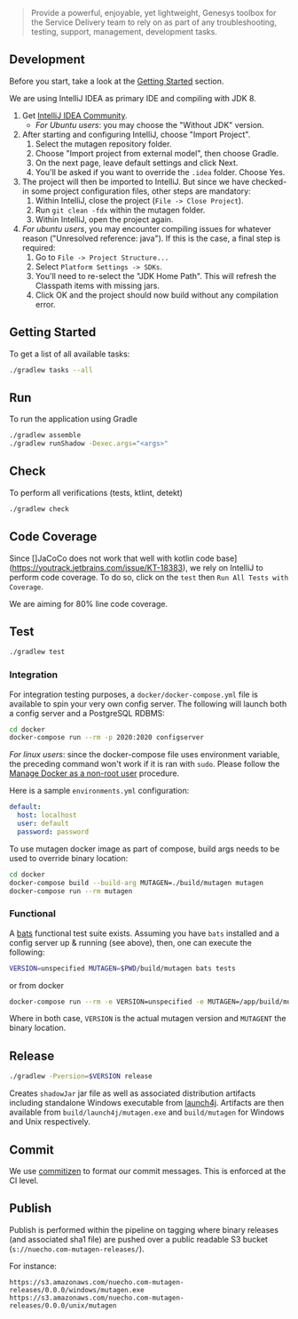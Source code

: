 > Provide a powerful, enjoyable, yet lightweight, Genesys toolbox for the Service
> Delivery team to rely on as part of any troubleshooting, testing, support, management,
> development tasks.

## Development

Before you start, take a look at the [Getting Started](https://sites.google.com/m.nuecho.com/hub/mutagen) section.

We are using IntelliJ IDEA as primary IDE and compiling with JDK 8.

1. Get [IntelliJ IDEA Community](https://www.jetbrains.com/idea/download/).
    - _For Ubuntu users_: you may choose the "Without JDK" version.
2. After starting and configuring IntelliJ, choose "Import Project".
    1. Select the mutagen repository folder.
    2. Choose "Import project from external model", then choose Gradle.
    3. On the next page, leave default settings and click Next.
    4. You'll be asked if you want to override the `.idea` folder. Choose Yes.
3. The project will then be imported to IntelliJ. But since we have checked-in some project configuration files,
   other steps are mandatory:
   1. Within IntelliJ, close the project (`File -> Close Project`).
   2. Run `git clean -fdx` within the mutagen folder.
   3. Within IntelliJ, open the project again.
4. _For ubuntu users_, you may encounter compiling issues for whatever reason ("Unresolved reference: java").
   If this is the case, a final step is required:
   1. Go to `File -> Project Structure...`
   2. Select `Platform Settings -> SDKs`.
   3. You'll need to re-select the "JDK Home Path". This will refresh the Classpath items with missing jars.
   4. Click OK and the project should now build without any compilation error.

## Getting Started

To get a list of all available tasks:

```bash
./gradlew tasks --all
```

## Run

To run the application using Gradle

```bash
./gradlew assemble
./gradlew runShadow -Dexec.args="<args>"
```

## Check

To perform all verifications (tests, ktlint, detekt)

```bash
./gradlew check
```

## Code Coverage

Since []JaCoCo does not work that well with kotlin code base](https://youtrack.jetbrains.com/issue/KT-18383), 
we rely on IntelliJ to perform code coverage. To do so, click on the `test` then `Run All Tests with Coverage`.

We are aiming for 80% line code coverage.

## Test

```bash
./gradlew test
```

### Integration

For integration testing purposes, a `docker/docker-compose.yml` file is available to spin
your very own config server. The following will launch both a config server and a PostgreSQL
RDBMS:

```bash
cd docker
docker-compose run --rm -p 2020:2020 configserver
```

_For linux users_: since the docker-compose file uses environment variable, the preceding command won't work
if it is ran with `sudo`. Please follow the [Manage Docker as a non-root user](https://docs.docker.com/install/linux/linux-postinstall/) 
procedure.

Here is a sample `environments.yml` configuration:

```yaml
default:
  host: localhost
  user: default
  password: password
```

To use mutagen docker image as part of compose, build args needs to be used to override binary
location:

```bash
cd docker
docker-compose build --build-arg MUTAGEN=./build/mutagen mutagen
docker-compose run --rm mutagen
```


### Functional

A [bats](https://github.com/bats-core/bats-core) functional test suite exists. Assuming you have `bats`
installed and a config server up & running (see above), then, one can execute the following:

```bash
VERSION=unspecified MUTAGEN=$PWD/build/mutagen bats tests
```

or from docker
```bash
docker-compose run --rm -e VERSION=unspecified -e MUTAGEN=/app/build/mutagen test
```

Where in both case, `VERSION` is the actual mutagen version and `MUTAGENT` the binary location.

## Release

```bash
./gradlew -Pversion=$VERSION release
```

Creates `shadowJar` jar file as well as associated distribution artifacts including standalone
Windows executable from [launch4j](http://launch4j.sourceforge.net/).
Artifacts are then available from `build/launch4j/mutagen.exe` and `build/mutagen` for
Windows and Unix respectively.

## Commit

We use [commitizen](https://github.com/commitizen/cz-cli) to format our commit messages.
This is enforced at the CI level.

## Publish

Publish is performed within the pipeline on tagging where binary releases (and associated sha1 file)
are pushed over a public readable S3 bucket (`s://nuecho.com-mutagen-releases/`).

For instance:

 	https://s3.amazonaws.com/nuecho.com-mutagen-releases/0.0.0/windows/mutagen.exe
 	https://s3.amazonaws.com/nuecho.com-mutagen-releases/0.0.0/unix/mutagen
